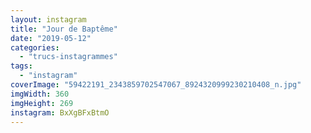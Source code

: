 ```yaml
---
layout: instagram
title: "Jour de Baptême"
date: "2019-05-12"
categories: 
  - "trucs-instagrammes"
tags:
  - "instagram"
coverImage: "59422191_2343859702547067_8924320999230210408_n.jpg"
imgWidth: 360
imgHeight: 269
instagram: BxXgBFxBtmO
---
```


